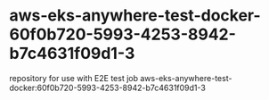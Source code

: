 # aws-eks-anywhere-test-docker-60f0b720-5993-4253-8942-b7c4631f09d1-3
repository for use with E2E test job aws-eks-anywhere-test-docker:60f0b720-5993-4253-8942-b7c4631f09d1-3
